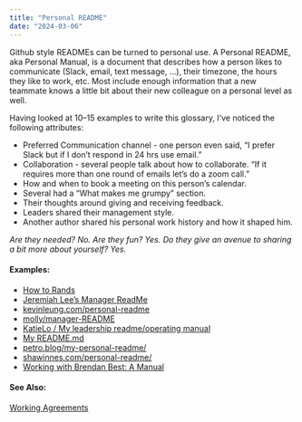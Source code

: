 ```yaml
---
title: "Personal README"
date: "2024-03-06"
---
```


Github style READMEs can be turned to personal use. A Personal README, aka Personal Manual, is a document that describes how a person likes to communicate (Slack, email, text message, …), their timezone, the hours they like to work, etc. Most include enough information that a new teammate knows a little bit about their new colleague on a personal level as well.

Having looked at 10–15 examples to write this glossary, I’ve noticed the following attributes:

- Preferred Communication channel - one person even said, “I prefer Slack but if I don’t respond in 24 hrs use email.”
- Collaboration - several people talk about how to collaborate. “If it requires more than one round of emails let’s do a zoom call.”
- How and when to book a meeting on this person’s calendar.
- Several had a “What makes me grumpy” section.
- Their thoughts around giving and receiving feedback.
- Leaders shared their management style.
- Another author shared his personal work history and how it shaped him.

_Are they needed? No. Are they fun? Yes. Do they give an avenue to sharing a bit more about yourself? Yes._

#### Examples:

- [How to Rands](https://randsinrepose.com/archives/how-to-rands/)
- [Jeremiah Lee’s Manager ReadMe](https://www.jeremiahlee.com/posts/manager-readme/)
- [kevinleung.com/personal-readme](https://kevinleung.com/personal-readme/)
- [molly/manager-README](https://github.com/molly/manager-README)
- [KatieLo / My leadership readme/operating manual](https://github.com/KatieLo/README)
- [My README.md](https://medium.com/@mikekleiman/my-readme-md-35bd0197a5c5)
- [petro.blog/my-personal-readme/](https://petro.blog/my-personal-readme-13287f18223d)
- [shawinnes.com/personal-readme/](https://shawinnes.com/personal-readme/)
- [Working with Brendan Best: A Manual](https://www.rocketsurgery.ca/static/media/brendan-best/Brendan%20Best%20Manual%20aka%20Working%20With%20Me.PDF)

#### See Also:

[Working Agreements](/glossary/working-agreements)
